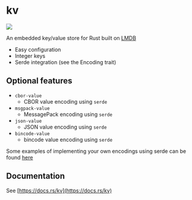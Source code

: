# kv

<a href="https://crates.io/crates/kv">
    <img src="https://img.shields.io/crates/v/kv.svg">
</a>

An embedded key/value store for Rust built on [LMDB](https://github.com/LMDB/lmdb)

- Easy configuration
- Integer keys
- Serde integration (see the Encoding trait)

## Optional features

* `cbor-value`
    - CBOR value encoding using `serde`
* `msgpack-value`
    - MessagePack encoding using `serde`
* `json-value`
    - JSON value encoding using `serde`
* `bincode-value`
    - bincode value encoding using `serde`

Some examples of implementing your own encodings using serde can be found [here](https://github.com/asonix/kv-testing)

## Documentation

See [https://docs.rs/kv](https://docs.rs/kv)

